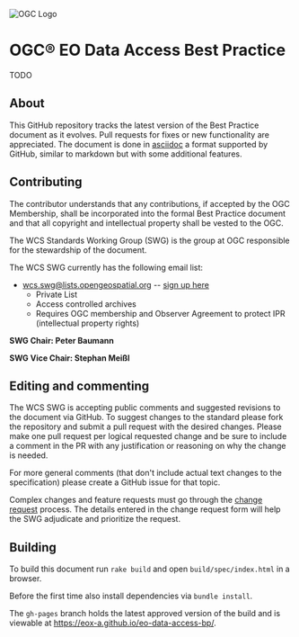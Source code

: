 ![OGC Logo](http://portal.opengeospatial.org/files/?artifact_id=11976&format=gif "OGC Logo")

# OGC® EO Data Access Best Practice

TODO

## About

This GitHub repository tracks the latest version of the Best Practice document
as it evolves. Pull requests for fixes or new functionality are appreciated.
The document is done in [asciidoc](http://www.methods.co.nz/asciidoc/) a format
supported by GitHub, similar to markdown but with some additional features.

## Contributing

The contributor understands that any contributions, if accepted by the OGC
Membership, shall be incorporated into the formal Best Practice document and
that all copyright and intellectual property shall be vested to the OGC.

The WCS Standards Working Group (SWG) is the group at OGC responsible for the
stewardship of the document.

The WCS SWG currently has the following email list:
   - wcs.swg@lists.opengeospatial.org -- [sign up here](https://lists.opengeospatial.org/mailman/listinfo/wcs.swg)
      - Private List
      - Access controlled archives
      - Requires OGC membership and Observer Agreement to protect IPR (intellectual property rights)

**SWG Chair: Peter Baumann**

**SWG Vice Chair: Stephan Meißl**

## Editing and commenting

The WCS SWG is accepting public comments and suggested revisions to the
document via GitHub. To suggest changes to the standard please fork the
repository and submit a pull request with the desired changes. Please make one
pull request per logical requested change and be sure to include a comment in
the PR with any justification or reasoning on why the change is needed.

For more general comments (that don't include actual text changes to the
specification) please create a GitHub issue for that topic.

Complex changes and feature requests must go through the [change
request](http://portal.opengeospatial.org/public_ogc/change_request.php)
process. The details entered in the change request form will help the SWG
adjudicate and prioritize the request.

## Building

To build this document run `rake build` and open `build/spec/index.html` in a
browser.

Before the first time also install dependencies via `bundle install`.

The `gh-pages` branch holds the latest approved version of the build and is
viewable at https://eox-a.github.io/eo-data-access-bp/.
